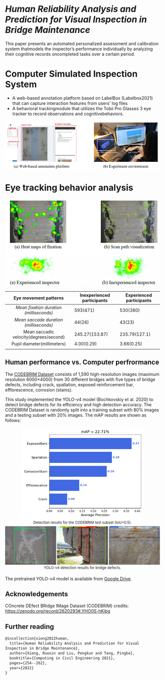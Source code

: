 # *Human Reliability Analysis and Prediction for Visual Inspection in Bridge Maintenance*

This paper presents an automated personalized assessment and calibration system thatmodels the inspector’s performance individually by analyzing their cognitive records oncompleted tasks over a certain period.

# **Computer Simulated Inspection System**

- A web-based annotation platform based on LabelBox (Labelbox2021) that can capture interaction features from users’ log files
- A behavioral trackingmodule that utilizes the Tobii Pro Glasses 3 eye tracker to record observations and cognitivebehaviors.

![](./Media/simulated-system.png)



# **Eye tracking behavior analysis**

![](./Media/eye-behaviors.png)



|          Eye movement patterns          | Inexperienced participants | Experienced participants |
| :-------------------------------------: | -------------------------- | ------------------------ |
| *Mean fixation duration (milliseconds)* | 593(471)                   | 530(380)                 |
| *Mean saccade duration (milliseconds)*  | 44(26)                     | 43(23)                   |
| Mean saccadic velocity(degrees/second)  | 245.27(153.87)             | 235.79(127.1)            |
|       Pupil diameter(millimeters)       | 4.00(0.29)                 | 3.66(0.25)               |
|                                         |                            |                          |

## **Human performance vs. Computer perfrormance**

The [CODEBRIM Dataset](http://openaccess.thecvf.com/content_CVPR_2019/html/Mundt_Meta-Learning_Convolutional_Neural_Architectures_for_Multi-Target_Concrete_Defect_Classification_With_CVPR_2019_paper.html) consists of 1,590 high-resolution images (maximum resolution 6000×4000) from 30 different bridges with five types of bridge defects, including crack, spallation, exposed reinforcement bar, efflorescence, corrosion (stains).

This study implemented the YOLO-v4 model (Bochkovskiy et al. 2020) to detect bridge defects for its efficiency and high detection accuracy. The CODEBRIM Dataset is randomly split into a training subset with 80% images and a testing subset with 20% images. The mAP results are shown as follows:

<div align="center">
    <img src="Media/mAP.png" width="400px" alt><br>
    <sup>Detection results for the CODEBRIM test subset (IoU=0.5).
</div>

<div align="center">
    <img src="Media/results.png" width="800px" alt><br>
    <sup>YOLO-v4 detection results for bridge defects.
</div>

The pretrained YOLO-v4 model is available from [Google Drive](https://drive.google.com/file/d/1ELDgScbCamsB-RRHTLC8AXXqf1gZw7rD/view?usp=sharing).

## **Acknowledgements**

COncrete DEfect BRidge IMage Dataset (CODEBRIM) credits: https://zenodo.org/record/2620293#.YHO0S-hKibg

## Further reading

```
@incollection{xiong2022human,
  title={Human Reliability Analysis and Prediction for Visual Inspection in Bridge Maintenance},
  author={Xiong, Ruoxin and Liu, Pengkun and Tang, Pingbo},
  booktitle={Computing in Civil Engineering 2021},
  pages={254--262},
  year={2022}
}
```

